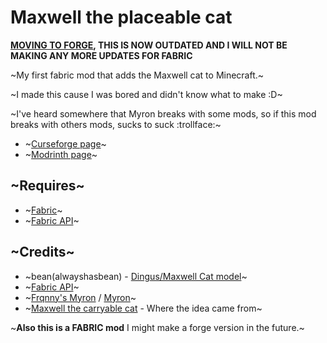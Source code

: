 # Maxwell the placeable cat

**[MOVING TO FORGE](https://github.com/antoninvf/PlaceableMaxwellForge), THIS IS NOW OUTDATED AND I WILL NOT BE MAKING ANY MORE UPDATES FOR FABRIC**

~My first fabric mod that adds the Maxwell cat to Minecraft.~

~I made this cause I was bored and didn't know what to make :D~

~I've heard somewhere that Myron breaks with some mods, so if this mod breaks with others mods, sucks to suck :trollface:~

* ~[Curseforge page](https://www.curseforge.com/minecraft/mc-mods/maxwell-the-placeable-cat)~
* ~[Modrinth page](https://modrinth.com/mod/maxwell-the-placeable-cat)~

## ~Requires~

* ~[Fabric](https://fabricmc.net/use/installer/)~
* ~[Fabric API](https://www.curseforge.com/minecraft/mc-mods/fabric-api)~

## ~Credits~

* ~bean(alwayshasbean) - [Dingus/Maxwell Cat model](https://sketchfab.com/3d-models/dingus-the-cat-2ca7f3c1957847d6a145fc35de9046b0)~
* ~[Fabric API](https://www.curseforge.com/minecraft/mc-mods/fabric-api)~
* ~[Frqnny's Myron](https://github.com/frqnny/myron) / [Myron](https://github.com/Haven-King/myron)~
* ~[Maxwell the carryable cat](https://steamcommunity.com/sharedfiles/filedetails/?id=2878054450) - Where the idea came from~

~**Also this is a FABRIC mod** I might make a forge version in the future.~

